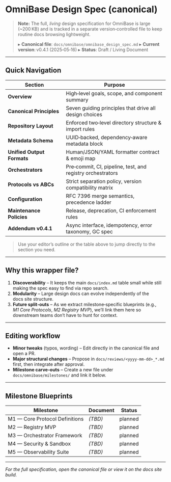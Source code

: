 # OmniBase Design Spec (canonical)

> **Note:** The full, *living* design specification for OmniBase is large (\~200 KB) and is tracked in a separate version‑controlled file to keep routine docs browsing lightweight.
>
> ▸ **Canonical file**: `docs/omnibase/omnibase_design_spec.md`
> ▸ **Current version**: v0.4.1 (2025‑05‑16)
> ▸ **Status**: Draft / Living Document

---

## Quick Navigation

| Section                    | Purpose                                                    |
| -------------------------- | ---------------------------------------------------------- |
| **Overview**               | High‑level goals, scope, and component summary             |
| **Canonical Principles**   | Seven guiding principles that drive all design choices     |
| **Repository Layout**      | Enforced two‑level directory structure & import rules      |
| **Metadata Schema**        | UUID‑backed, dependency‑aware metadata block               |
| **Unified Output Formats** | Human/JSON/YAML formatter contract & emoji map             |
| **Orchestrators**          | Pre‑commit, CI, pipeline, test, and registry orchestrators |
| **Protocols vs ABCs**      | Strict separation policy, version compatibility matrix     |
| **Configuration**          | RFC 7396 merge semantics, precedence ladder                |
| **Maintenance Policies**   | Release, deprecation, CI enforcement rules                 |
| **Addendum v0.4.1**        | Async interface, idempotency, error taxonomy, GC spec      |

> Use your editor’s outline or the table above to jump directly to the section you need.

---

## Why this wrapper file?

1. **Discoverability** – It keeps the main `docs/index.md` table small while still making the spec easy to find via repo search.
2. **Modularity** – Large design docs can evolve independently of the docs site structure.
3. **Future split‑outs** – As we extract milestone‑specific blueprints (e.g., *M1 Core Protocols*, *M2 Registry MVP*), we’ll link them here so downstream teams don’t have to hunt for context.

---

## Editing workflow

* **Minor tweaks** (typos, wording) – Edit directly in the canonical file and open a PR.
* **Major structural changes** – Propose in `docs/reviews/<yyyy-mm-dd>_*.md` first, then integrate after approval.
* **Milestone carve‑outs** – Create a new file under `docs/omnibase/milestones/` and link it below.

---

## Milestone Blueprints

| Milestone                      | Document | Status  |
| ------------------------------ | -------- | ------- |
| M1 — Core Protocol Definitions | *(TBD)*  | planned |
| M2 — Registry MVP              | *(TBD)*  | planned |
| M3 — Orchestrator Framework    | *(TBD)*  | planned |
| M4 — Security & Sandbox        | *(TBD)*  | planned |
| M5 — Observability Suite       | *(TBD)*  | planned |

---

*For the full specification, open the canonical file or view it on the docs site build.*

